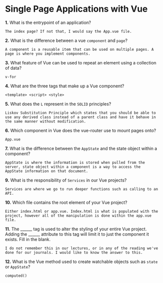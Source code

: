 # Single Page Applications with Vue

**1.** What is the entrypoint of an application?
<!-- enter you answer in the space below -->
```
The index page? If not that, I would say the App.vue file.
```
**2.** What is the difference between a vue `component` and `page`?
<!-- enter you answer in the space below -->
```
A component is a reusable item that can be used on multiple pages. A page is where you implement components.
```
**3.** What feature of Vue can be used to repeat an element using a collection of data?
<!-- enter you answer in the space below -->
```
v-for
```
**4.** What are the three tags that make up a Vue component?
<!-- enter you answer in the space below -->
```
<template> <script> <style>
```
**5.** What does the `L` represent in the `SOLID` principles?
<!-- enter you answer in the space below -->
```
Liskov Substitution Principle which states that you should be able to use any derived class instead of a parent class and have it behave in the same manner without modification.
```
**6.** Which component in Vue does the vue-router use to mount pages onto?
<!-- enter you answer in the space below -->
```
App.vue
```
**7.** What is the difference between the `AppState` and the state object within a component?
<!-- enter you answer in the space below -->
```
AppState is where the information is stored when pulled from the server, state object within a component is a way to access the AppState information on that document.
```
**9.** What is the responsibility of `Services` in our Vue projects?
<!-- enter you answer in the space below -->
```
Services are where we go to run deeper functions such as calling to an API.
```
**10.** Which file contains the root element of your Vue project?
<!-- enter you answer in the space below -->
```
Either index.html or app.vue. Index.html is what is populated with the project, however all of the manipulation is done within the app.vue file.
```
**11.** The ______ tag is used to alter the styling of your entire Vue project.  Adding the ______ attribute to this tag will limit it to just the component it exists.  Fill in the blank.
<!-- enter you answer in the space below -->
```
I do not remember this in our lectures, or in any of the reading we've done for our journals. I would like to know the answer to this.
```
**12.** What is the Vue method used to create watchable objects such as `state` or `AppState`?
<!-- enter you answer in the space below -->
```
computed()
```